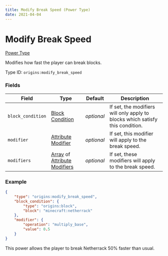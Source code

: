 ```yaml
---
title: Modify Break Speed (Power Type)
date: 2021-04-04
---
```


# Modify Break Speed

[Power Type](../power_types.md)

Modifies how fast the player can break blocks.

Type ID: `origins:modify_break_speed`

### Fields

Field  | Type | Default | Description
-------|------|---------|-------------
`block_condition` | [Block Condition](../block_conditions.md) | _optional_ | If set, the modifiers will only apply to blocks which satisfy this condition.
`modifier` | [Attribute Modifier](../data_types/attribute_modifier.md) | _optional_ | If set, this modifier will apply to the break speed.
`modifiers` | [Array](../data_types/array.md) of [Attribute Modifiers](../data_types/attribute_modifier.md) | _optional_ | If set, these modifiers will apply to the break speed.

### Example
```json
{
	"type": "origins:modify_break_speed",
	"block_condition": {
		"type": "origins:block",
		"block": "minecraft:netherrack"
	},
	"modifier": {
		"operation": "multiply_base",
		"value": 0.5
	}
}
```
This power allows the player to break Netherrack 50% faster than usual.
